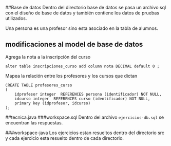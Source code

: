 ##Base de datos
Dentro del directorio base de datos se pasa un archivo sql con el diseño de base de datos y también contiene los datos de pruebas utilizados.

Una persona es una profesor sino esta asociado en la tabla de alumnos.

## modificaciones al model de base de datos
Agrega la nota a la inscripción del curso
```
alter table inscripciones_curso add column nota DECIMAL default 0 ;
```

Mapea la relación entre los profesores y los cursos que dictan
```
CREATE TABLE profesores_curso
(
    idprofesor integer  REFERENCES persona (identificador) NOT NULL,
    idcurso integer  REFERENCES curso (identificador) NOT NULL,
    primary key (idprofesor, idcurso)
);
```

##tecnica.java
###workspace.sql
Dentro del archivo `ejercicios-db.sql` se encuentran las respuestas.

###workspace-java
Los ejercicios estan resueltos dentro del directorio src y cada ejercicio esta resuelto dentro de cada directorio.